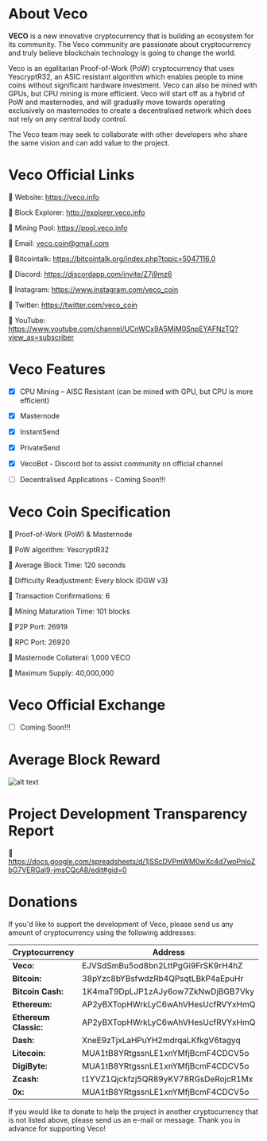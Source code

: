 # **About Veco**

**VECO** is a new innovative cryptocurrency that is building an ecosystem for its community. The Veco community are passionate about cryptocurrency and truly believe blockchain technology is going to change the world. 

Veco is an egalitarian Proof-of-Work (PoW) cryptocurrency that uses YescryptR32, an ASIC resistant algorithm which enables people to mine coins without significant hardware investment. Veco can also be mined with GPUs, but CPU mining is more efficient. Veco will start off as a hybrid of PoW and masternodes, and will gradually move towards operating exclusively on masternodes to create a decentralised network which does not rely on any central body control. 

The Veco team may seek to collaborate with other developers who share the same vision and can add value to the project.
 
 
# **Veco Official Links**

:small_orange_diamond: Website: https://veco.info

:small_orange_diamond: Block Explorer: http://explorer.veco.info

:small_orange_diamond: Mining Pool: https://pool.veco.info

:small_orange_diamond: Email: veco.coin@gmail.com

:small_orange_diamond: Bitcointalk: https://bitcointalk.org/index.php?topic=5047116.0

:small_orange_diamond: Discord: https://discordapp.com/invite/Z7j9mz6

:small_orange_diamond: Instagram: https://www.instagram.com/veco_coin

:small_orange_diamond: Twitter: https://twitter.com/veco_coin

:small_orange_diamond: YouTube: https://www.youtube.com/channel/UCnWCx9A5MiM0SnpEYAFNzTQ?view_as=subscriber
 
 
 
# **Veco Features**

- [x] CPU Mining – AISC Resistant (can be mined with GPU, but CPU is more efficient)

- [x] Masternode

- [x] InstantSend

- [x] PrivateSend

- [x] VecoBot - Discord bot to assist community on official channel

- [ ] Decentralised Applications - Coming Soon!!!



# **Veco Coin Specification**

:small_orange_diamond: Proof-of-Work (PoW) & Masternode

:small_orange_diamond: PoW algorithm: YescryptR32

:small_orange_diamond: Average Block Time: 120 seconds

:small_orange_diamond: Difficulty Readjustment: Every block (DGW v3)

:small_orange_diamond: Transaction Confirmations: 6

:small_orange_diamond: Mining Maturation Time: 101 blocks

:small_orange_diamond: P2P Port: 26919

:small_orange_diamond: RPC Port: 26920

:small_orange_diamond: Masternode Collateral: 1,000 VECO

:small_orange_diamond: Maximum Supply: 40,000,000



# **Veco Official Exchange**

- [ ] Coming Soon!!!



# **Average Block Reward**

![alt text](https://i.imgur.com/ee32LHk.png) 



# **Project Development Transparency Report**

:small_orange_diamond: https://docs.google.com/spreadsheets/d/1jSScDVPmWM0wXc4d7woPnIoZbG7VERGaI9-jmsCQcA8/edit#gid=0



# **Donations**

If you'd like to support the development of Veco, please send us any amount of cryptocurrency using the following addresses:

Cryptocurrency | Address
-------------- | -------
**Veco:** | EJVSdSmBu5od8bn2LttPgGi9FrSK9rH4hZ
**Bitcoin:** | 38pYzc8bYBsfwdzRb4QPsqtLBkP4aEpuHr
**Bitcoin Cash:** | 1K4maT9DpLJP1zAJy6ow7ZkNwDjBGB7Vky
**Ethereum:** | AP2yBXTopHWrkLyC6wAhVHesUcfRVYxHmQ
**Ethereum Classic:** | AP2yBXTopHWrkLyC6wAhVHesUcfRVYxHmQ
**Dash:** | XneE9zTjxLaHPuYH2mdrqaLKfkgV6tagyq
**Litecoin:** | MUA1tB8YRtgssnLE1xnYMfjBcmF4CDCV5o
**DigiByte:** | MUA1tB8YRtgssnLE1xnYMfjBcmF4CDCV5o
**Zcash:** | t1YVZ1Qjckfzj5QR89yKV78RGsDeRojcR1Mx
**0x:** | MUA1tB8YRtgssnLE1xnYMfjBcmF4CDCV5o



If you would like to donate to help the project in another cryptocurrency that is not listed above, please send us an e-mail or message. Thank you in advance for supporting Veco!

